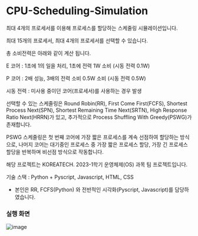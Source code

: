 # CPU-Scheduling-Simulation

최대 4개의 프로세서를 이용해 프로세스를 할당하는 스케줄링 시뮬레이션입니다.

최대 15개의 프로세서, 최대 4개의 프로세서를 선택할 수 있습니다.

총 소비전력은 아래와 같이 계산 됩니다.

E 코어 : 1초에 1의 일을 처리, 1초에 전력 1W 소비 (시동 전력 0.1W)

P 코어 : 2배 성능, 3배의 전력 소비 0.5W 소비 (시동 전력 0.5W)

시동 전력 : 미사용 중이던 코어(프로세서)를 사용하는 경우 발생

선택할 수 있는 스케줄링은 Round Robin(RR), First Come First(FCFS), Shortest Process Next(SPN), Shortest Remaining Time Next(SRTN), High Response Ratio Next(HRRN)가 있고, 추가적으로 Process Shuffling With Greedy(PSWG)가 존재합니다.

PSWG 스케줄링은 첫 번째 코어에 가장 짧은 프로세스를 계속 선점하여 할당하는 방식으로, 나머지 코어는 대기중인 프로세스 중 가장 짧은 프로세스 할당, 가장 긴 프로세스 할당을 반복하며 비선점 방식으로 작동합니다.


해당 프로젝트는 KOREATECH. 2023-1학기 운영체제(OS) 과목 팀 프로젝트입니다.

기술 스택 : Python + Pyscript, Javascript, HTML, CSS

* 본인은 RR, FCFS(Python) 와 전반적인 시각화(Pyscript, Javascript)를 담당하였습니다.

### 실행 화면
![image](https://github.com/user-attachments/assets/ec6a701f-f97f-40fc-ab24-8945bc19d713)

